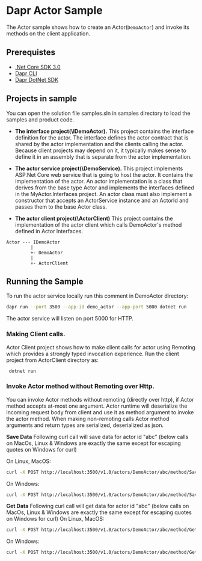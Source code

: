 # Dapr Actor Sample
The Actor sample shows how to create an Actor(`DemoActor`) and invoke its methods on the client application. 

## Prerequistes
* [.Net Core SDK 3.0](https://dotnet.microsoft.com/download)
* [Dapr CLI](https://github.com/dapr/cli)
* [Dapr DotNet SDK](https://github.com/dapr/dotnet-sdk)


## Projects in sample
You can open the solution file samples.sln in samples directory to load the samples and product code.

* **The interface project(\IDemoActor).** This project contains the interface definition for the actor. The interface defines the actor contract that is shared by the actor implementation and the clients calling the actor. Because client projects may depend on it, it typically makes sense to define it in an assembly that is separate from the actor implementation.

* **The actor service project(\DemoService).** This project implements ASP.Net Core web service that is going to host the actor. It contains the implementation of the actor. An actor implementation is a class that derives from the base type Actor and implements the interfaces defined in the MyActor.Interfaces project. An actor class must also implement a constructor that accepts an ActorService instance and an ActorId and passes them to the base Actor class.

* **The actor client project(\ActorClient)** This project contains the implementation of the actor client which calls DemoActor's method defined in Actor Interfaces.

```
Actor --- IDemoActor
         |
         +- DemoActor
         |
         +- ActorClient
```


 ## Running the Sample

 To run the actor service locally run this comment in DemoActor directory:
 ```sh
 dapr run --port 3500 --app-id demo_actor --app-port 5000 dotnet run
 ```

 The actor service will listen on port 5000 for HTTP.

 ### Making Client calls.
 Actor Client project shows how to make client calls for actor using Remoting which provides a strongly typed invocation experience.
 Run the client project from ActorClient directory as:
```sh
 dotnet run
 ```

 ### Invoke Actor method without Remoting over Http.
You can invoke Actor methods without remoting (directly over http), if Actor method accepts at-most one argument.
Actor runtime will deserialize the incoming request body from client and use it as method argument to invoke the actor method.
When making non-remoting calls Actor method arguments and return types are serialized, deserialized as json.


**Save Data**
Following curl call will save data for actor id "abc" 
(below calls on MacOs, Linux & Windows are exactly the same except for escaping quotes on Windows for curl)

On Linux, MacOS:
 ```sh
curl -X POST http://localhost:3500/v1.0/actors/DemoActor/abc/method/SaveData -d '{ "PropertyA": "ValueA", "PropertyB": "ValueB" }'
 ```
 On Windows:
 ```sh
curl -X POST http://localhost:3500/v1.0/actors/DemoActor/abc/method/SaveData -d "{ \"PropertyA\": \"ValueA\", \"PropertyB\": \"ValueB\" }"
 ```
 
 

**Get Data**
Following curl call will get data for actor id "abc"
(below calls on MacOs, Linux & Windows are exactly the same except for escaping quotes on Windows for curl)
On Linux, MacOS:
 ```sh
curl -X POST http://localhost:3500/v1.0/actors/DemoActor/abc/method/GetData
 ```
 
 On Windows:
 ```sh
curl -X POST http://localhost:3500/v1.0/actors/DemoActor/abc/method/GetData
 ```
